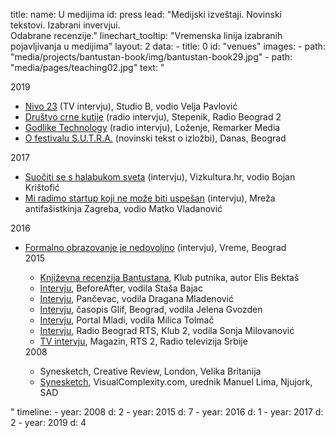 title: 
    name: U medijima
id: press
lead: "Medijski izveštaji. Novinski <br>tekstovi. Izabrani invervjui. <br>Odabrane recenzije."
linechart_tooltip: "Vremenska linija izabranih pojavljivanja u medijima"
layout: 2
data:
    - title: 0
      id: "venues"
      images:
        - path: "media/projects/bantustan-book/img/bantustan-book29.jpg"
        - path: "media/pages/teaching02.jpg"
      text: "<div class='section-list interface-page-li-style'>
      <div class='list-title-first-page interface-heading-style'>2019</div>
    <ul>
<li><span class='italic-style'><a href='https://www.youtube.com/watch?v=Cdme3hpsXXI' target='_blank'>Nivo 23</a></span> (TV intervju), Studio B, vodio Velja Pavlović</li>
<li><span class='italic-style'><a href='https://www.rts.rs/page/radio/sr/story/24/radio-beograd-2/3463023/stepenik.html' target='_blank'>Društvo crne kutije</a></span> (radio intervju), Stepenik, Radio Beograd 2</li>
<li><span class='italic-style'><a href='https://remarker.media/lozenje/godlike-technology/' target='_blank'>Godlike Technology</a></span> (radio intervju), Loženje, Remarker Media</li>
<li><span class='italic-style'><a href='https://www.danas.rs/kultura/festival-s-u-t-r-a-u-ime-algoritma-pasivne-posetioce-pretvara-u-aktivne-ucesnike/' target='_blank'>O festivalu S.U.T.R.A.</a></span> (novinski tekst o izložbi), Danas, Beograd</li>
    </ul>
    <div class='list-title interface-heading-style'>2017</div>
    <ul>
<li><span class='italic-style'><a href='https://vizkultura.hr/suociti-se-s-halabukom-svijeta/' target='_blank'>Suočiti se s halabukom sveta</a></span> (intervju), Vizkultura.hr, vodio Bojan Krištofić</li>
<li><span class='italic-style'><a href='http://www.maz.hr/2017/10/22/uros-krcadinac-mi-radimo-startup-koji-nikada-ne-moze-da-postane-uspesan/' target='_blank'>Mi radimo startup koji ne može biti uspešan</a></span> (intervju), Mreža antifašistkinja Zagreba, vodio Matko Vladanović</li>
</ul>
<div class='list-title interface-heading-style'>2016</div>
<ul>
<li><span class='italic-style'><a href='https://www.vreme.com/cms/view.php?id=1452525' target='_blank'>Formalno obrazovanje je nedovoljno</a></span> (intervju), Vreme, Beograd</li>
<div class='list-title interface-heading-style'>2015</div>
<ul>
<li><span class='italic-style'><a href='http://www.klubputnika.org/zbirka/blogovi/bantustan/3997-bantustan-kao-novi-oblik-romana' target='_blank'>Književna recenzija Bantustana</a></span>, Klub putnika, autor Elis Bektaš</li>
<li><span class='italic-style'><a href='https://www.beforeafter.rs/kultura/bantustan/' target='_blank'>Intervju</a></span>, BeforeAfter, vodila Staša Bajac</li>
<li><span class='italic-style'><a href='https://www.pancevac-online.rs/letnji-razgovori-uros-krcadinac-istrazivac-novih-medija-i-putopisac/' target='_blank'>Intervju</a></span>, Pančevac, vodila Dragana Mladenović</li>
<li><span class='italic-style'><a href='http://www.glif.rs/blog/bantustan-afrika-je-u-odnosu-na-zapadni-svet-nalicje-sveta/' target='_blank'>Intervju</a></span>, časopis Glif, Beograd, vodila Jelena Gvozden</li>
<li><span class='italic-style'><a href='https://www.portalmladi.com/uros-krcadinac-rec-dve-o-kulturi-putovanja/' target='_blank'>Intervju</a></span>, Portal Mladi, vodila Milica Tolmač</li>
<li><span class='italic-style'><a href='https://www.rts.rs/page/radio/sr/story/24/radio-beograd-2/1944619/klub-2.html' target='_blank'>Intervju</a></span>, Radio Beograd RTS, Klub 2, vodila Sonja Milovanović</li>
<li><span class='italic-style'><a href='https://www.rts.rs/page/tv/sr/story/21/rts-2/1775785/magazin-je-ove-nedelje-na-vezi-sa-afrikom.html' target='_blank'>TV intervju</a></span>, Magazin, RTS 2, Radio televizija Srbije</li>
</ul>
<div class='list-title interface-heading-style'>2008</div>
<ul>
<li><span class='italic-style'>Synesketch</span>, Creative Review, London, Velika Britanija</li>
<li><span class='italic-style'><a href='http://www.visualcomplexity.com/vc/project.cfm?id=695' target='_blank'>Synesketch</a></span>, VisualComplexity.com, urednik Manuel Lima, Njujork, SAD</li>
</ul>
</div>" 
timeline:
    - year: 2008
      d: 2
    - year: 2015
      d: 7
    - year: 2016
      d: 1
    - year: 2017
      d: 2
    - year: 2019
      d: 4